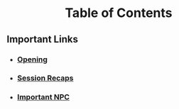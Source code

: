 # <p align=center> Table of Contents

## Important Links
- ### [Opening](README.md)
- ### [Session Recaps](All%20hope%20is%20lost/Session%20Recaps/Session%20Recaps.md)
- ### [Important NPC](All%20hope%20is%20lost/Important%20NPC/List%20of%20important%20NPC.md)